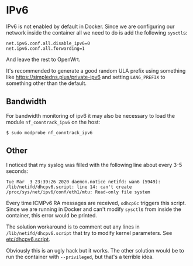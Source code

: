 # IPv6

IPv6 is not enabled by default in Docker. Since we are configuring our network inside the container all we need to do is add the following `sysctl`s:
```
net.ipv6.conf.all.disable_ipv6=0
net.ipv6.conf.all.forwarding=1
```
And leave the rest to OpenWrt.

It's recommended to generate a good random ULA prefix using something like https://simpledns.plus/private-ipv6 and setting `LAN6_PREFIX` to something other than the default.

## Bandwidth 

For bandwidth monitoring of ipv6 it may also be necessary to load the module `nf_conntrack_ipv6` on the host:
```
$ sudo modprobe nf_conntrack_ipv6
```

## Other
I noticed that my syslog was filled with the following line about every 3-5 seconds:
```
Tue Mar  3 23:39:26 2020 daemon.notice netifd: wan6 (5949): /lib/netifd/dhcpv6.script: line 14: can't create /proc/sys/net/ipv6/conf/eth1/mtu: Read-only file system
```

Every time ICMPv6 RA messages are received, `odhcp6c` triggers this script. Since we are running in Docker and can't modify `sysctl`s from inside the container, this error would be printed.

The <s>solution</s> workaround is to comment out any lines in `/lib/netifd/dhcpv6.script` that try to modify kernel parameters. See [etc/dhcpv6.script](./etc/dhcpv6.script).

Obviously this is an ugly hack but it works.
The other solution would be to run the container with `--privileged`, but that's a terrible idea.